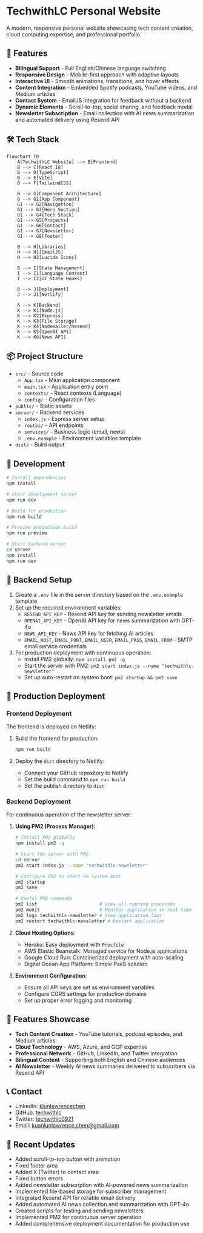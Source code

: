 # TechwithLC Personal Website

A modern, responsive personal website showcasing tech content creation, cloud computing expertise, and professional portfolio.

## 🚀 Features

- **Bilingual Support** - Full English/Chinese language switching
- **Responsive Design** - Mobile-first approach with adaptive layouts
- **Interactive UI** - Smooth animations, transitions, and hover effects
- **Content Integration** - Embedded Spotify podcasts, YouTube videos, and Medium articles
- **Contact System** - EmailJS integration for feedback without a backend
- **Dynamic Elements** - Scroll-to-top, social sharing, and feedback modal
- **Newsletter Subscription** - Email collection with AI news summarization and automated delivery using Resend API

## 🛠️ Tech Stack

```mermaid
flowchart TD
    A[TechwithLC Website] --> B[Frontend]
    B --> C[React 18]
    B --> D[TypeScript]
    B --> E[Vite]
    B --> F[TailwindCSS]
    
    B --> G[Component Architecture]
    G --> G1[App Component]
    G1 --> G2[Navigation]
    G1 --> G3[Hero Section]
    G1 --> G4[Tech Stack]
    G1 --> G5[Projects]
    G1 --> G6[Contact]
    G1 --> G7[Newsletter]
    G1 --> G8[Footer]
    
    B --> H[Libraries]
    H --> H1[EmailJS]
    H --> H2[Lucide Icons]
    
    B --> I[State Management]
    I --> I1[Language Context]
    I --> I2[UI State Hooks]
    
    B --> J[Deployment]
    J --> J1[Netlify]
    
    A --> K[Backend]
    K --> K1[Node.js]
    K --> K2[Express]
    K --> K3[File Storage]
    K --> K4[Nodemailer/Resend]
    K --> K5[OpenAI API]
    K --> K6[News API]
```

## 📦 Project Structure

- `src/` - Source code
  - `App.tsx` - Main application component
  - `main.tsx` - Application entry point
  - `contexts/` - React contexts (Language)
  - `config/` - Configuration files
- `public/` - Static assets
- `server/` - Backend services
  - `index.js` - Express server setup
  - `routes/` - API endpoints
  - `services/` - Business logic (email, news)
  - `.env.example` - Environment variables template
- `dist/` - Build output

## 🔧 Development

```bash
# Install dependencies
npm install

# Start development server
npm run dev

# Build for production
npm run build

# Preview production build
npm run preview

# Start backend server
cd server
npm install
npm run dev
```

## 🔧 Backend Setup

1. Create a `.env` file in the server directory based on the `.env.example` template
2. Set up the required environment variables:
   - `RESEND_API_KEY` - Resend API key for sending newsletter emails
   - `OPENAI_API_KEY` - OpenAI API key for news summarization with GPT-4o
   - `NEWS_API_KEY` - News API key for fetching AI articles
   - `EMAIL_HOST`, `EMAIL_PORT`, `EMAIL_USER`, `EMAIL_PASS`, `EMAIL_FROM` - SMTP email service credentials
3. For production deployment with continuous operation:
   - Install PM2 globally: `npm install pm2 -g`
   - Start the server with PM2: `pm2 start index.js --name "techwithlc-newsletter"`
   - Set up auto-restart on system boot: `pm2 startup && pm2 save`

## 🚀 Production Deployment

### Frontend Deployment

The frontend is deployed on Netlify:

1. Build the frontend for production:
   ```bash
   npm run build
   ```

2. Deploy the `dist` directory to Netlify:
   - Connect your GitHub repository to Netlify
   - Set the build command to `npm run build`
   - Set the publish directory to `dist`

### Backend Deployment

For continuous operation of the newsletter server:

1. **Using PM2 (Process Manager)**:
   ```bash
   # Install PM2 globally
   npm install pm2 -g
   
   # Start the server with PM2
   cd server
   pm2 start index.js --name "techwithlc-newsletter"
   
   # Configure PM2 to start on system boot
   pm2 startup
   pm2 save
   
   # Useful PM2 commands
   pm2 list                       # View all running processes
   pm2 monit                      # Monitor application in real-time
   pm2 logs techwithlc-newsletter # View application logs
   pm2 restart techwithlc-newsletter # Restart application
   ```

2. **Cloud Hosting Options**:
   - Heroku: Easy deployment with `Procfile`
   - AWS Elastic Beanstalk: Managed service for Node.js applications
   - Google Cloud Run: Containerized deployment with auto-scaling
   - Digital Ocean App Platform: Simple PaaS solution

3. **Environment Configuration**:
   - Ensure all API keys are set as environment variables
   - Configure CORS settings for production domains
   - Set up proper error logging and monitoring

## 📱 Features Showcase

- **Tech Content Creation** - YouTube tutorials, podcast episodes, and Medium articles
- **Cloud Technology** - AWS, Azure, and GCP expertise
- **Professional Network** - GitHub, LinkedIn, and Twitter integration
- **Bilingual Content** - Supporting both English and Chinese audiences
- **AI Newsletter** - Weekly AI news summaries delivered to subscribers via Resend API

## 📞 Contact

- LinkedIn: [klunlawrencechen](https://www.linkedin.com/in/klunlawrencechen/)
- GitHub: [techwithlc](https://github.com/techwithlc)
- Twitter: [techwithlc0921](https://x.com/techwithlc0921)
- Email: kuanlunlawrence.chen@gmail.com

## 🌟 Recent Updates

- Added scroll-to-top button with animation
- Fixed footer area
- Added X (Twitter) to contact area
- Fixed button errors
- Added newsletter subscription with AI-powered news summarization
- Implemented file-based storage for subscriber management
- Integrated Resend API for reliable email delivery
- Added automated AI news collection and summarization with GPT-4o
- Created scripts for testing and sending newsletters
- Implemented PM2 for continuous server operation
- Added comprehensive deployment documentation for production use